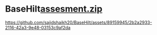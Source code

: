 # BaseHilt[assesment.zip](https://github.com/sajidshaikh20/BaseHilt/files/13259481/assesment.zip)


https://github.com/sajidshaikh20/BaseHilt/assets/89159945/2b2a2933-2116-42a3-9e48-03153c9af2da

